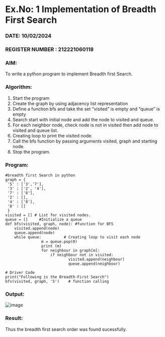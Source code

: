 # Ex.No: 1  Implementation of Breadth First Search 
### DATE: 10/02/2024                                                                       
### REGISTER NUMBER : 212221060118
### AIM: 
To write a python program to implement Breadth first Search. 
### Algorithm:
1. Start the program
2. Create the graph by using adjacency list representation
3. Define a function bfs and take the set “visited” is empty and “queue” is empty
4. Search start with initial node and add the node to visited and queue.
5. For each neighbor node, check node is not in visited then add node to visited and queue list.
6.  Creating loop to print the visited node.
7.   Call the bfs function by passing arguments visited, graph and starting node.
8.   Stop the program.
### Program:
```
#breadth first Search in python 
graph = {
 '5' : ['3','7'],
 '3' : ['2', '4'],
 '7' : ['8'],
 '2' : [],
 '4' : ['8'],
 '8' : []
 }
visited = [] # List for visited nodes.
queue = []     #Initialize a queue
def bfs(visited, graph, node): #function for BFS
    visited.append(node)
    queue.append(node)
    while queue:          # Creating loop to visit each node
    			m = queue.pop(0) 
    			print (m) 
    			for neighbour in graph[m]:
      				if neighbour not in visited:
        					visited.append(neighbour)
        					queue.append(neighbour)

# Driver Code
print("Following is the Breadth-First Search")
bfs(visited, graph, '5')    # function calling
```
### Output:
![image](https://github.com/DrUmaRaniV/AI_Lab_2023-24/assets/160304522/86a4d87d-1d08-4178-a4b4-65ab7396e55a)
### Result:
Thus the breadth first search order was found sucessfully.

